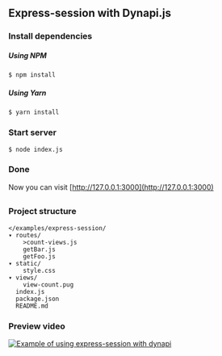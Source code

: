 ## Express-session with Dynapi.js

### Install dependencies

##### Using NPM
```
$ npm install
```

##### Using Yarn
```
$ yarn install
```

### Start server

```
$ node index.js
```

### Done
Now you can visit [http://127.0.0.1:3000](http://127.0.0.1:3000)

##

### Project structure

```
</examples/express-session/
▾ routes/
    >count-views.js
    getBar.js
    getFoo.js
▾ static/
    style.css
▾ views/
    view-count.pug
  index.js
  package.json
  README.md
```

### Preview video

[![Example of using express-session with dynapi][thumbnail]][video]

[video]: https://www.youtube.com/watch?v=r7DO0caR1k0
[thumbnail]: https://img.youtube.com/vi/r7DO0caR1k0/0.jpg
